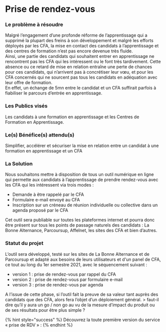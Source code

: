 # Prise de rendez-vous

### Le problème à résoudre 

Malgré l’engagement d’une profonde réforme de l’apprentissage qui a supprimé la plupart des freins à son développement et malgré les efforts déployés par les CFA, la mise en contact des candidats à l’apprentissage et des centres de formation n’est pas encore devenue très fluide.   
Ainsi, une partie des candidats qui souhaitent entrer en apprentissage ne rencontrent pas les CFA qui les intéressent ou le font très tardivement. Cette absence ou ce retard de mise en relation entraîne une perte de chances pour ces candidats, qui n’arrivent pas à concrétiser leur vœu, et pour les CFA concernés qui ne sourcent pas tous les candidats en adéquation avec leur offre de formation.   
En effet, un échange de 5mn entre le candidat et un CFA suffirait parfois à fiabiliser le parcours d’entrée en apprentissage.

### Les Publics visés

Les candidats à une formation en apprentissage et les Centres de Formation en Apprentissage.

### Le\(s\) Bénéfice\(s\) attendu\(s\)

Simplifier, accélérer et sécuriser la mise en relation entre un candidat à une formation en apprentissage et un CFA

### La Solution

Nous souhaitons mettre à disposition de tous un outil numérique en ligne qui permette aux candidats à l’apprentissage de prendre rendez-vous avec les CFA qui les intéressent via trois modes : 

* Demande à être rappelé par le CFA 
* Formulaire e-mail envoyé au CFA 
* Inscription sur un créneau de réunion individuelle ou collective dans un agenda proposé par le CFA

Cet outil sera publiable sur toutes les plateformes internet et pourra donc être présent sur tous les points de passage naturels des candidats : La Bonne Alternance, Parcoursup, Affelnet, les sites des CFA et bien d’autres.

### Statut du projet

L’outil sera développé, testé sur les sites de La Bonne Alternance et de Parcoursup et adapté aux besoins de leurs utilisateurs et d'un panel de CFA, ce tout au long du 1er semestre 2021, avec le séquencement suivant : 

* version 1 : prise de rendez-vous par rappel du CFA 
* version 2 : prise de rendez-vous par formulaire e-mail 
* version 3 : prise de rendez-vous par agenda 

A l’issue de cette phase, si l’outil fait la preuve de sa valeur tant auprès des candidats que des CFA, alors fera l’objet d’un déploiement général. &gt; faut-il dire qu’il y aura un go / non go au vu de la mesure d’impact du produit ou de ses résultats pour être plus simple ?

{% hint style="success" %}
Découvrez la toute première version du service « prise de RDV » :
{% endhint %}

